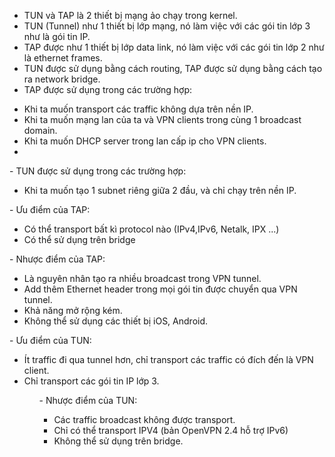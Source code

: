 - TUN và TAP là 2 thiết bị mạng ảo chạy trong kernel.
- TUN (Tunnel) như 1 thiết bị lớp mạng, nó làm việc với các gói tin lớp 3 như là gói tin IP.
- TAP được như 1 thiết bị lớp data link, nó làm việc với các gói tin lớp 2 như là  ethernet frames.
- TUN được sử dụng bằng cách routing, TAP được sử dụng bằng cách tạo ra network bridge.
- TAP được sử dụng trong các trường hợp:
<ul>
  <li>Khi ta muốn transport các traffic không dựa trên nền IP.</li>
  <li>Khi ta muốn mạng lan của ta và VPN clients trong cùng 1 broadcast domain.</li>
  <li>Khi ta muốn DHCP server trong lan cấp ip cho VPN clients.</li>
  <li></li>
</ul>
- TUN được sử dụng trong các trường hợp:
<ul>
  <li>Khi ta muốn tạo 1 subnet riêng giữa 2 đầu, và chỉ chạy trên nền IP.</li>
</ul>
- Ưu điểm của TAP:
<ul>
  <li>Có thể transport bất kì protocol nào (IPv4,IPv6, Netalk, IPX ...)</li>
  <li>Có thể sử dụng trên bridge</li>
</ul>
- Nhược điểm của TAP:
<ul>
  <li>Là nguyên nhân tạo ra nhiều broadcast trong VPN tunnel.</li>
  <li>Add thêm Ethernet header trong mọi gói tin được chuyển qua VPN tunnel.</li>
  <li>Khả năng mở rộng kém.</li>
  <li>Không thể sử dụng các thiết bị iOS, Android.</li>
</ul>
- Ưu điểm của TUN:
<ul>
  <li>Ít traffic đi qua tunnel hơn, chỉ transport các traffic có đích đến là VPN client.</li>
  <li>Chỉ transport các gói tin IP lớp 3.</li>
<ul>
- Nhược điểm của TUN:
<ul>
  <li>Các traffic broadcast không được transport.</li>
  <li>Chỉ có thể transport IPV4 (bản OpenVPN 2.4 hỗ trợ IPv6)</li>
  <li>Không thể sử dụng trên bridge.</li>
<ul>
